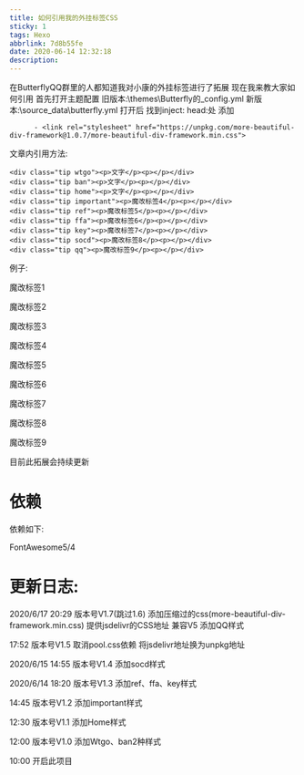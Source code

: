 ```yaml
---
title: 如何引用我的外挂标签CSS
sticky: 1
tags: Hexo
abbrlink: 7d8b55fe
date: 2020-06-14 12:32:18
description:
---
```

在ButterflyQQ群里的人都知道我对小康的外挂标签进行了拓展
现在我来教大家如何引用
首先打开主题配置
旧版本:\themes\Butterfly的_config.yml
新版本:\source\_data\butterfly.yml
打开后
找到inject:
  head:处
添加
```
      - <link rel="stylesheet" href="https://unpkg.com/more-beautiful-div-framework@1.0.7/more-beautiful-div-framework.min.css">
```

文章内引用方法:
```
<div class="tip wtgo"><p>文字</p><p></p></div>
<div class="tip ban"><p>文字</p><p></p></div>
<div class="tip home"><p>文字</p><p></p></div>
<div class="tip important"><p>魔改标签4</p><p></p></div>
<div class="tip ref"><p>魔改标签5</p><p></p></div>
<div class="tip ffa"><p>魔改标签6</p><p></p></div>
<div class="tip key"><p>魔改标签7</p><p></p></div>
<div class="tip socd"><p>魔改标签8</p><p></p></div>
<div class="tip qq"><p>魔改标签9</p><p></p></div>
```

例子:
<div class="tip wtgo faa-spin animated-hover"><p>魔改标签1</p><p></p></div>
<div class="tip ban faa-bounce animated"><p>魔改标签2</p><p></p></div>
<div class="tip home faa-spin animated-hover"><p>魔改标签3</p><p></p></div>
<div class="tip important faa-bounce animated"><p>魔改标签4</p><p></p></div>
<div class="tip ref faa-spin animated-hover"><p>魔改标签5</p><p></p></div>
<div class="tip ffa faa-bounce animated"><p>魔改标签6</p><p></p></div>
<div class="tip key faa-spin animated-hover"><p>魔改标签7</p><p></p></div>
<div class="tip socd faa-bounce animated"><p>魔改标签8</p><p></p></div>
<div class="tip qq faa-spin animated-hover"><p>魔改标签9</p><p></p></div>

目前此拓展会持续更新

# 依赖

依赖如下:

FontAwesome5/4

# 更新日志:
2020/6/17
20:29 版本号V1.7(跳过1.6)
添加压缩过的css(more-beautiful-div-framework.min.css)
提供jsdelivr的CSS地址
兼容V5
添加QQ样式

17:52 版本号V1.5
取消pool.css依赖
将jsdelivr地址换为unpkg地址

2020/6/15
14:55 版本号V1.4
添加socd样式

2020/6/14
18:20 版本号V1.3
添加ref、ffa、key样式

14:45 版本号V1.2
添加important样式

12:30 版本号V1.1
添加Home样式

12:00 版本号V1.0
添加Wtgo、ban2种样式

10:00
开启此项目